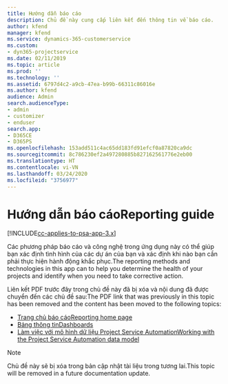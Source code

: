 ```yaml
---
title: Hướng dẫn báo cáo
description: Chủ đề này cung cấp liên kết đến thông tin về báo cáo.
author: kfend
manager: kfend
ms.service: dynamics-365-customerservice
ms.custom:
- dyn365-projectservice
ms.date: 02/11/2019
ms.topic: article
ms.prod: ''
ms.technology: ''
ms.assetid: 6797d4c2-a9cb-47ea-b99b-66311c86016e
ms.author: kfend
audience: Admin
search.audienceType:
- admin
- customizer
- enduser
search.app:
- D365CE
- D365PS
ms.openlocfilehash: 153add511c4ac65dd183fd91efcf0a87820ca9dc
ms.sourcegitcommit: 8c786230ef2a497280885b827162561776e2eb00
ms.translationtype: HT
ms.contentlocale: vi-VN
ms.lasthandoff: 03/24/2020
ms.locfileid: "3756977"
---
```

# <a name="reporting-guide"></a><span data-ttu-id="531b1-103">Hướng dẫn báo cáo</span><span class="sxs-lookup"><span data-stu-id="531b1-103">Reporting guide</span></span>

[!INCLUDE[cc-applies-to-psa-app-3.x](../../includes/cc-applies-to-psa-app-3x.md)]

<span data-ttu-id="531b1-104">Các phương pháp báo cáo và công nghệ trong ứng dụng này có thể giúp bạn xác định tình hình của các dự án của bạn và xác định khi nào bạn cần phải thực hiện hành động khắc phục.</span><span class="sxs-lookup"><span data-stu-id="531b1-104">The reporting methods and technologies in this app can to help you determine the health of your projects and identify when you need to take corrective action.</span></span> 

<span data-ttu-id="531b1-105">Liên kết PDF trước đây trong chủ đề này đã bị xóa và nội dung đã được chuyển đến các chủ đề sau:</span><span class="sxs-lookup"><span data-stu-id="531b1-105">The PDF link that was previously in this topic has been removed and the content has been moved to the following topics:</span></span>

- [<span data-ttu-id="531b1-106">Trang chủ báo cáo</span><span class="sxs-lookup"><span data-stu-id="531b1-106">Reporting home page</span></span>](../reports-reporting-dynamics-365-project-service.md)
- [<span data-ttu-id="531b1-107">Bảng thông tin</span><span class="sxs-lookup"><span data-stu-id="531b1-107">Dashboards</span></span>](../reports-dashboards.md)
- [<span data-ttu-id="531b1-108">Làm việc với mô hình dữ liệu Project Service Automation</span><span class="sxs-lookup"><span data-stu-id="531b1-108">Working with the Project Service Automation data model</span></span>](../reports-working-project-service-data-model.md)

> [!NOTE]
> <span data-ttu-id="531b1-109">Chủ đề này sẽ bị xóa trong bản cập nhật tài liệu trong tương lai.</span><span class="sxs-lookup"><span data-stu-id="531b1-109">This topic will be removed in a future documentation update.</span></span> 
